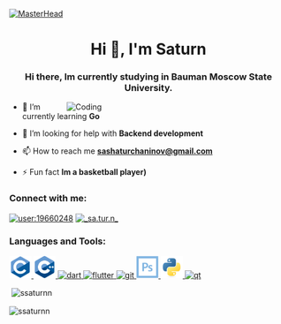[![MasterHead](https://i.gifer.com/78KH.gif)](https://ssaturnn.io)
<h1 align="center">Hi 👋, I'm Saturn</h1>
<h3 align="center">Hi there, Im currently studying in Bauman Moscow State University.</h3>
<img align="right" alt="Coding" width="400" src="https://i.giphy.com/media/oYQ9HRm5Mo7VXeMNVR/giphy.webp">

- 🌱 I’m currently learning **Go**

- 🤝 I’m looking for help with **Backend development**

- 📫 How to reach me **sashaturchaninov@gmail.com**

- ⚡ Fun fact **Im a basketball player)**

<h3 align="left">Connect with me:</h3>
<p align="left">
<a href="https://stackoverflow.com/users/user:19660248" target="blank"><img align="center" src="https://raw.githubusercontent.com/rahuldkjain/github-profile-readme-generator/master/src/images/icons/Social/stack-overflow.svg" alt="user:19660248" height="30" width="40" /></a>
<a href="https://instagram.com/_sa.tur.n_" target="blank"><img align="center" src="https://raw.githubusercontent.com/rahuldkjain/github-profile-readme-generator/master/src/images/icons/Social/instagram.svg" alt="_sa.tur.n_" height="30" width="40" /></a>
</p>

<h3 align="left">Languages and Tools:</h3>
<p align="left"> <a href="https://www.cprogramming.com/" target="_blank" rel="noreferrer"> <img src="https://raw.githubusercontent.com/devicons/devicon/master/icons/c/c-original.svg" alt="c" width="40" height="40"/> </a> <a href="https://www.w3schools.com/cpp/" target="_blank" rel="noreferrer"> <img src="https://raw.githubusercontent.com/devicons/devicon/master/icons/cplusplus/cplusplus-original.svg" alt="cplusplus" width="40" height="40"/> </a> <a href="https://dart.dev" target="_blank" rel="noreferrer"> <img src="https://www.vectorlogo.zone/logos/dartlang/dartlang-icon.svg" alt="dart" width="40" height="40"/> </a> <a href="https://flutter.dev" target="_blank" rel="noreferrer"> <img src="https://www.vectorlogo.zone/logos/flutterio/flutterio-icon.svg" alt="flutter" width="40" height="40"/> </a> <a href="https://git-scm.com/" target="_blank" rel="noreferrer"> <img src="https://www.vectorlogo.zone/logos/git-scm/git-scm-icon.svg" alt="git" width="40" height="40"/> </a> <a href="https://www.photoshop.com/en" target="_blank" rel="noreferrer"> <img src="https://raw.githubusercontent.com/devicons/devicon/master/icons/photoshop/photoshop-line.svg" alt="photoshop" width="40" height="40"/> </a> <a href="https://www.python.org" target="_blank" rel="noreferrer"> <img src="https://raw.githubusercontent.com/devicons/devicon/master/icons/python/python-original.svg" alt="python" width="40" height="40"/> </a> <a href="https://www.qt.io/" target="_blank" rel="noreferrer"> <img src="https://upload.wikimedia.org/wikipedia/commons/0/0b/Qt_logo_2016.svg" alt="qt" width="40" height="40"/> </a> </p>

<p>&nbsp;<img align="center" src="https://github-readme-stats.vercel.app/api?username=ssaturnn&show_icons=true&theme=dark&title_color=ffffff&text_color=ffffff&bg_color=000000&hide_border=true&locale=en" alt="ssaturnn" /></p>

<p><img align="center" src="https://github-readme-streak-stats.herokuapp.com/?user=ssaturnn&theme=dark" alt="ssaturnn" /></p>

